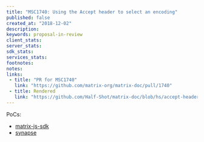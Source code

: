 ```yaml
---
title: "MSC1740: Using the Accept header to select an encoding"
published: false
created_at: "2018-12-02"
description:
keywords: proposal-in-review
client_stats:
server_stats:
sdk_stats:
services_stats:
footnotes:
notes:
links:
 - title: "PR for MSC1740"
   link: "https://github.com/matrix-org/matrix-doc/pull/1740"
 - title: Rendered
   link: "https://github.com/Half-Shot/matrix-doc/blob/hs/accept-header/proposals/1740-accept-header.md"
---
```


PoCs:
- [matrix-js-sdk](https://github.com/matrix-org/matrix-js-sdk/pull/797)
- [synapse](https://github.com/matrix-org/synapse/pull/4255)

